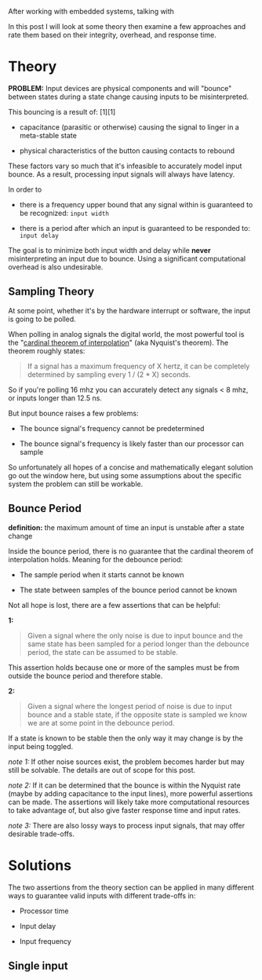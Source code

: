 After working with embedded systems, talking with

In this post I will look at some theory then examine a few approaches and rate them based on their integrity, overhead, and response time.

# Theory

__PROBLEM:__ Input devices are physical components and will "bounce" between states during a state change causing inputs to be misinterpreted.

This bouncing is a result of: [1][1]

- capacitance (parasitic or otherwise) causing the signal to linger in a meta-stable state

- physical characteristics of the button causing contacts to rebound

These factors vary so much that it's infeasible to accurately model input bounce. As a result, processing input signals will always have latency. 

In order to 

- there is a frequency upper bound that any signal within is guaranteed to be recognized: `input width`

- there is a period after which an input is guaranteed to be responded to: `input delay`

The goal is to minimize both input width and delay while __never__ misinterpreting an input due to bounce. Using a significant computational overhead is also undesirable.

## Sampling Theory

At some point, whether it's by the hardware interrupt or software, the input is going to be polled.

When polling in analog signals the digital world, the most powerful tool is the "[cardinal theorem of interpolation](https://ptolemy.eecs.berkeley.edu/eecs20/week13/nyquistShannon.html)" (aka Nyquist's theorem). The theorem roughly states:

> If a signal has a maximum frequency of X hertz, it can be completely determined by sampling every 1 / (2 * X) seconds.

So if you're polling 16 mhz you can accurately detect any signals < 8 mhz, or inputs longer than 12.5 ns.

But input bounce raises a few problems:

- The bounce signal's frequency cannot be predetermined

- The bounce signal's frequency is likely faster than our processor can sample

So unfortunately all hopes of a concise and mathematically elegant solution go out the window here, but using some assumptions about the specific system the problem can still be workable.

## Bounce Period

__definition:__ the maximum amount of time an input is unstable after a state change

Inside the bounce period, there is no guarantee that the cardinal theorem of interpolation holds. Meaning for the debounce period:

- The sample period when it starts cannot be known

- The state between samples of the bounce period cannot be known

Not all hope is lost, there are a few assertions that can be helpful:

__1:__

> Given a signal where the only noise is due to input bounce and the same state has been sampled for a period longer than the debounce period, the state can be assumed to be stable.

This assertion holds because one or more of the samples must be from outside the bounce period and therefore stable.

__2:__ 

> Given a signal where the longest period of noise is due to input bounce and a stable state, if the opposite state is sampled we know we are at some point in the debounce period.

If a state is known to be stable then the only way it may change is by the input being toggled.

_note 1:_ If other noise sources exist, the problem becomes harder but may still be solvable. The details are out of scope for this post.

_note 2:_ If it can be determined that the bounce is within the Nyquist rate (maybe by adding capacitance to the input lines), more powerful assertions can be made. The assertions will likely take more computational resources to take advantage of, but also give faster response time and input rates.

_note 3:_ There are also lossy ways to process input signals, that may offer desirable trade-offs.

# Solutions

The two assertions from the theory section can be applied in many different ways to guarantee valid inputs with different trade-offs in:

- Processor time

- Input delay

- Input frequency

## Single input

```C



```
